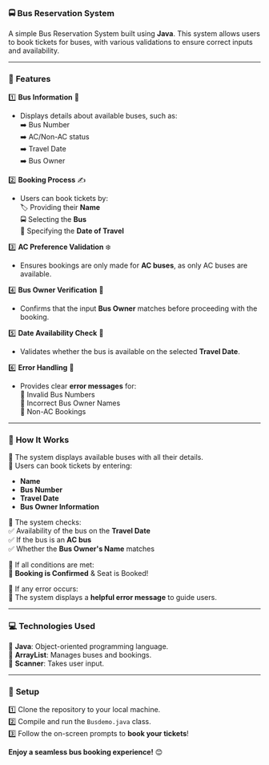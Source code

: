 ### 🚍 **Bus Reservation System**  
A simple Bus Reservation System built using **Java**. This system allows users to book tickets for buses, with various validations to ensure correct inputs and availability.  

---

### 🌟 **Features**  
1️⃣ **Bus Information** 🚌  
   - Displays details about available buses, such as:  
     ➡️ Bus Number  
     ➡️ AC/Non-AC status  
     ➡️ Travel Date  
     ➡️ Bus Owner  

2️⃣ **Booking Process** ✍️  
   - Users can book tickets by:  
     🏷️ Providing their **Name**  
     🚍 Selecting the **Bus**  
     📅 Specifying the **Date of Travel**  

3️⃣ **AC Preference Validation** ❄️  
   - Ensures bookings are only made for **AC buses**, as only AC buses are available.  

4️⃣ **Bus Owner Verification** 👤  
   - Confirms that the input **Bus Owner** matches before proceeding with the booking.  

5️⃣ **Date Availability Check** 📆  
   - Validates whether the bus is available on the selected **Travel Date**.  

6️⃣ **Error Handling** 🚨  
   - Provides clear **error messages** for:  
     🚫 Invalid Bus Numbers  
     🚫 Incorrect Bus Owner Names  
     🚫 Non-AC Bookings  

---

### 🔧 **How It Works**  
🔹 The system displays available buses with all their details.  
🔹 Users can book tickets by entering:  
   - **Name**  
   - **Bus Number**  
   - **Travel Date**  
   - **Bus Owner Information**  

🔹 The system checks:  
   ✅ Availability of the bus on the **Travel Date**  
   ✅ If the bus is an **AC bus**  
   ✅ Whether the **Bus Owner's Name** matches  

🔹 If all conditions are met:  
   🎉 **Booking is Confirmed** & Seat is Booked!  

🔹 If any error occurs:  
   🔔 The system displays a **helpful error message** to guide users.  

---

### 💻 **Technologies Used**  
🔸 **Java**: Object-oriented programming language.  
🔸 **ArrayList**: Manages buses and bookings.  
🔸 **Scanner**: Takes user input.  

---

### 🚀 **Setup**  
1️⃣ Clone the repository to your local machine.  
2️⃣ Compile and run the `Busdemo.java` class.  
3️⃣ Follow the on-screen prompts to **book your tickets**!  

**Enjoy a seamless bus booking experience!** 😊

